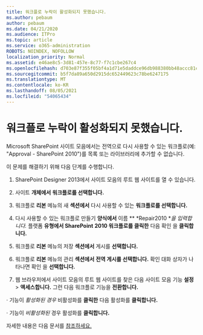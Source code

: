 ```yaml
---
title: 워크플로 누락이 활성화되지 못했습니다.
ms.author: pebaum
author: pebaum
ms.date: 04/21/2020
ms.audience: ITPro
ms.topic: article
ms.service: o365-administration
ROBOTS: NOINDEX, NOFOLLOW
localization_priority: Normal
ms.assetid: e46ae8c5-3d81-457e-8c77-f7c1cbe267c4
ms.openlocfilehash: d703e87f355f05bf4a1d71e5daddce96db988380bb48accc81c95f1ba91fbb2b
ms.sourcegitcommit: b5f7da89a650d2915dc652449623c78be6247175
ms.translationtype: MT
ms.contentlocale: ko-KR
ms.lasthandoff: 08/05/2021
ms.locfileid: "54065434"
---
```

# <a name="missing-workflow-failed-to-activate"></a>워크플로 누락이 활성화되지 못했습니다.

Microsoft SharePoint 사이트 모음에서는 전역으로 다시 사용할 수 있는 워크플로(예: "Approval - SharePoint 2010")를 목록 또는 라이브러리에 추가할 수 없습니다.
  
이 문제를 해결하기 위해 다음 단계를 수행합니다. 
  
1. SharePoint Designer 2013에서 사이트 모음의 루트 웹 사이트를 열 수 있습니다.
  
2. 사이트 **개체에서** **워크플로를 선택합니다.** 
  
3. 워크플로 **리본** 메뉴의 새 **섹션에서** 다시 사용할 수 있는 **워크플로를 선택합니다.** 
  
4. 다시 사용할 수 있는 워크플로 만들기 **양식에서** 이름 ** *Repair2010 **을 입력합니다.* 플랫폼 **유형에서 SharePoint** **2010 워크플로를 클릭한** 다음 확인 을 **클릭합니다.** 
  
1. 워크플로 **리본** 메뉴의 저장 **섹션에서** 게시를 **선택합니다.** 
  
2. 워크플로 **리본** 메뉴의 관리 **섹션에서** **전역 게시를 선택합니다.** 확인 대화 상자가 나타나면 확인 을 **선택합니다.** 
  
3. 웹 브라우저에서 사이트 모음의 루트 웹 사이트를 찾은 다음 사이트 모음 기능 **설정** \> **액세스합니다.** 그런 다음 워크플로 기능을 **전환합니다.** 
  
· 기능이 *활성화된 경우* 비활성화를 **클릭한** 다음 활성화를 **클릭합니다.** 
  
· 기능이 *비활성화된* 경우 활성화를 **클릭합니다.** 
  
자세한 내용은 다음 문서를 [참조하세요.](https://go.microsoft.com/fwlink/?linkid=2047770&amp;clcid=0x409)
  

